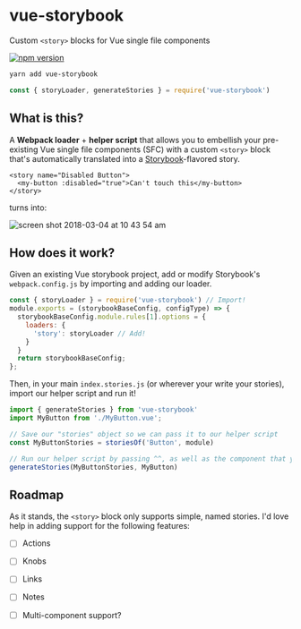 # vue-storybook
Custom `<story>` blocks for Vue single file components

[![npm version](https://badge.fury.io/js/vue-storybook.svg)](https://badge.fury.io/js/vue-storybook)

```bash
yarn add vue-storybook
```

```js
const { storyLoader, generateStories } = require('vue-storybook')
```

## What is this?
A **Webpack loader** + **helper script** that allows you to embellish your pre-existing Vue single file components (SFC) with a custom `<story>` block that's automatically translated into a [Storybook](https://github.com/storybooks/storybook)-flavored story.

```vue
<story name="Disabled Button">
  <my-button :disabled="true">Can't touch this</my-button>
</story>
```

turns into:

![screen shot 2018-03-04 at 10 43 54 am](https://user-images.githubusercontent.com/5148596/36947401-13794112-1f99-11e8-89d8-0741cc38ee45.png)

## How does it work?
Given an existing Vue storybook project, add or modify Storybook's `webpack.config.js` by importing and adding our loader.

```js
const { storyLoader } = require('vue-storybook') // Import!
module.exports = (storybookBaseConfig, configType) => {
  storybookBaseConfig.module.rules[1].options = {
    loaders: {
      'story': storyLoader // Add!
    }
  }
  return storybookBaseConfig;
};
```

Then, in your main `index.stories.js` (or wherever your write your stories), import our helper script and run it!
```js
import { generateStories } from 'vue-storybook'
import MyButton from './MyButton.vue';

// Save our "stories" object so we can pass it to our helper script
const MyButtonStories = storiesOf('Button', module)

// Run our helper script by passing ^^, as well as the component that you wish to document
generateStories(MyButtonStories, MyButton)
```

## Roadmap
As it stands, the `<story>` block only supports simple, named stories. I'd love help in adding support for the following features:

- [ ] Actions
- [ ] Knobs
- [ ] Links
- [ ] Notes
- [ ] Multi-component support?

